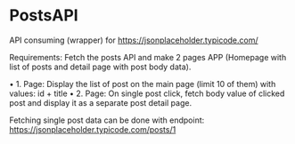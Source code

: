 # PostsAPI

API consuming (wrapper) for https://jsonplaceholder.typicode.com/

Requirements:
Fetch the posts API and make 2 pages APP (Homepage with list of posts and detail page with post body data).

•	1. Page: Display the list of post on the main page (limit 10 of them) with values: id + title
•	2. Page: On single post click, fetch body value of clicked post and display it as a separate post detail page.

Fetching single post data can be done with endpoint:
https://jsonplaceholder.typicode.com/posts/1

